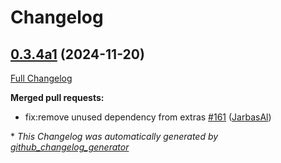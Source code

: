 # Changelog

## [0.3.4a1](https://github.com/OpenVoiceOS/ovos-dinkum-listener/tree/0.3.4a1) (2024-11-20)

[Full Changelog](https://github.com/OpenVoiceOS/ovos-dinkum-listener/compare/0.3.3...0.3.4a1)

**Merged pull requests:**

- fix:remove unused dependency from extras [\#161](https://github.com/OpenVoiceOS/ovos-dinkum-listener/pull/161) ([JarbasAl](https://github.com/JarbasAl))



\* *This Changelog was automatically generated by [github_changelog_generator](https://github.com/github-changelog-generator/github-changelog-generator)*
